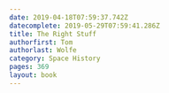 ```yaml
---
date: 2019-04-18T07:59:37.742Z
datecomplete: 2019-05-29T07:59:41.286Z
title: The Right Stuff
authorfirst: Tom
authorlast: Wolfe
category: Space History
pages: 369
layout: book
---
```


